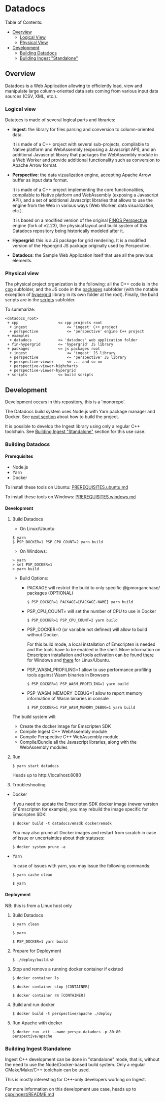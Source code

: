 # Datadocs

Table of Contents:
- [Overview](#overview)
  - [Logical View](#logical-view)
  - [Physical View](#physical-view)
- [Development](#development)
  - [Building Datadocs](#building-datadocs)
  - [Building Ingest "Standalone"](#building-ingest-standalone)

## Overview

Datadocs is a Web Application allowing to efficiently load, view and manipulate large column-oriented data sets coming from various input data sources (CSV, XML, etc.).

### Logical view

Datatocs is made of several logical parts and libraries:
- __Ingest__: the library for files parsing and conversion to column-oriented data.

  It is made of a C++ project with several sub-projects, compilable to Native platform and WebAssembly (exposing a Javascript API),
  and an additional Javascript library that packages the WebAssembly module in a Web Worker and provide additional functionality such as conversion to Apache Arrow format.

- __Perspective__: the data vizualization engine, accepting Apache Arrow buffer as input data format.

  It is made of a C++ project implementing the core functionalities, compilable to Native platform and WebAssembly (exposing a Javascript API), and a set of
  additional Javascript libraries that allows to use the engine from the Web in various ways (Web Worker, data visualization, etc.).

  It is based on a modified version of the original [FINOS Perspective](https://github.com/finos/perspective) engine (fork of v2.23), the physical layout and build system of this Datadocs repository being historically modeled after it.

- __Hypergrid__: this is a JS package for grid rendering. It is a modified version of the Hypergrid JS package originally used by Perspective.

- __Datadocs__: the Sample Web Application itself that use all the previous elements.

### Physical view

The physical project organization is the following: all the C++ code is in the [cpp](cpp) subfolder, and the JS code in the [packages](packages) subfolder (with the notable exception of [hypergrid](fin-hypergrid) library in its own
folder at the root). Finally, the build scripts are in the [scripts](scripts) subfolder.

To summarize:
```
<datadocs_root>
 + cpp                  <= cpp projects root
  + ingest                  <= 'ingest' C++ project
  + perspective             <= 'perspective' engine C++ project
 + examples
  + datadocs            <= 'datadocs' web application folder
 + fin-hypergrid        <= 'hypergrid' JS library
 + packages             <= js packages root
  + ingest                  <= 'ingest' JS library
  + perspective             <= 'perspective' JS library
  + perspective-viewer      <= ... and so on
  + perspective-viewer-highcharts
  + perspective-viewer-hypergrid
 + scripts              <= build scripts
```

## Development

Development occurs in this repository, this is a 'monorepo'.

The Datadocs build system uses Node.js with Yarn package manager and Docker. See [next section](#building-datadocs) about how to build the project.

It is possible to develop the Ingest library using only a regular C++ toolchain. See [Building Ingest "Standalone"](#building-ingest-standalone) section for this use case.

### Building Datadocs

#### Prerequisites

- Node.js
- Yarn
- Docker

To install these tools on Ubuntu: [PREREQUISITES.ubuntu.md](PREREQUISITES.ubuntu.md)

To install these tools on Windows: [PREREQUISITES.windows.md](PREREQUISITES.windows.md)

#### Development

1. Build Datadocs

    - On Linux/Ubuntu:

    ```
    $ yarn
    $ PSP_DOCKER=1 PSP_CPU_COUNT=2 yarn build
    ```

    - On Windows:

    ```
    > yarn
    > set PSP_DOCKER=1
    > yarn build
    ```

    - Build Options:

      - PACKAGE will restrict the build to only specific @jpmorganchase/ packages (OPTIONAL)

        `$ PSP_DOCKER=1 PACKAGE=[PACKAGE-NAME] yarn build`

      - PSP_CPU_COUNT=<number> will set the number of CPU to use in Docker

        `$ PSP_DOCKER=1 PSP_CPU_COUNT=2 yarn build`

      - PSP_DOCKER=0 (or variable not defined) will allow to build without Docker.

        For this build mode, a local installation of Emscripten is needed and the tools have to be enabled in the shell.
        More information on Emscripten installation and tools activation can be found [there](cpp/ingest/PREREQUISITES.windows.md#emscripten)
        for Windows and [there](cpp/ingest/PREREQUISITES.ubuntu.md#emscripten) for Linux/Ubuntu.

      - PSP_WASM_PROFILING=1 allow to use performance profiling tools against Wasm binaries in Browsers

        `$ PSP_DOCKER=1 PSP_WASM_PROFILING=1 yarn build`

      - PSP_WASM_MEMORY_DEBUG=1 allow to report memory information of Wasm binaries in console

        `$ PSP_DOCKER=1 PSP_WASM_MEMORY_DEBUG=1 yarn build`

    The build system will:
    - Create the docker image for Emscripten SDK
    - Compile Ingest C++ WebAssembly module
    - Compile Perspective C++ WebAssembly module
    - Compile/Bundle all the Javascript libraries, along with the WebAssembly modules

2. Run

    `$ yarn start datadocs`

    Heads up to http://localhost:8080

3. Troubleshooting

  - Docker

    If you need to update the Emscripten SDK docker image (newer version of Emscripten for example), you may rebuild the
  image specific for Emscripten SDK:

    `$ docker build -t datadocs/emsdk docker/emsdk`

    You may also prune all Docker images and restart from scratch in case of issue or uncertainties about their statuses:

    `$ docker system prune -a`

  - Yarn

    In case of issues with yarn, you may issue the following commands:

    `$ yarn cache clean`

    `$ yarn`

#### Deployment

NB: this is from a Linux host only

1. Build Datadocs

    `$ yarn clean`

    `$ yarn`

    `$ PSP_DOCKER=1 yarn build`

2. Prepare for Deployment

    `$ ./deploy/build.sh`

3. Stop and remove a running docker container if existed

    `$ docker container ls`

    `$ docker container stop [CONTAINER]`

    `$ docker container rm [CONTAINER]`

4. Build and run docker

    `$ docker build -t perspective/apache ./deploy`

5. Run Apache with docker

    `$ docker run -dit --name perspx-datadocs -p 80:80 perspective/apache`

### Building Ingest Standalone

Ingest C++ development can be done in "standalone" mode, that is, without the need to use the Node/Docker-based build system.
Only a regular CMake/Make/C++ toolchain can be used.

This is mostly interesting for C++-only developers working on Ingest.

For more information on this development use case, heads up to [cpp/ingest/README.md](cpp/ingest/README.md)
